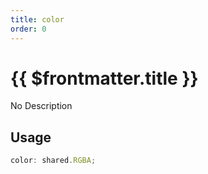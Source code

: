 ```yaml
---
title: color
order: 0
---
```


# {{ $frontmatter.title }}

No Description

## Usage

```ts
color: shared.RGBA;
```
